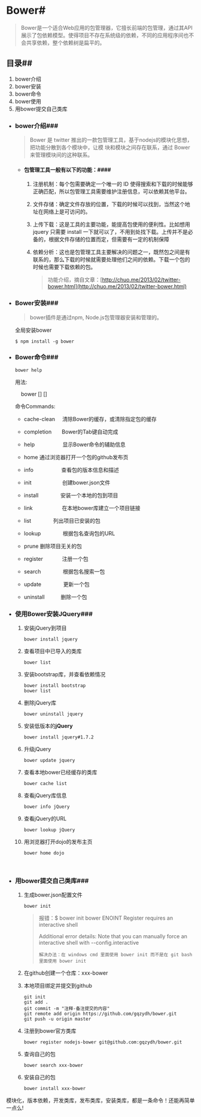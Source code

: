 # Bower#

> Bower是一个适合Web应用的包管理器，它擅长前端的包管理，通过其API展示了包依赖模型。使得项目不存在系统级的依赖，不同的应用程序间也不会共享依赖，整个依赖树是扁平的。



## 目录##

1. bower介绍
2. bower安装
3. bower命令
4. bower使用
5. 用bower提交自己类库

- ### bower介绍###

  > Bower 是 twitter 推出的一款包管理工具，基于nodejs的模块化思想，把功能分散到各个模块中，让模 块和模块之间存在联系，通过 Bower 来管理模块间的这种联系。

  - #### 包管理工具一般有以下的功能：####

    1. 注册机制：每个包需要确定一个唯一的 ID 使得搜索和下载的时候能够正确匹配，所以包管理工具需要维护注册信息，可以依赖其他平台。

    2. 文件存储：确定文件存放的位置，下载的时候可以找到，当然这个地址在网络上是可访问的。

    3. 上传下载：这是工具的主要功能，能提高包使用的便利性。比如想用 jquery 只需要 install 一下就可以了，不用到处找下载。上传并不是必备的，根据文件存储的位置而定，但需要有一定的机制保障

    4. 依赖分析：这也是包管理工具主要解决的问题之一，既然包之间是有联系的，那么下载的时候就需要处理他们之间的依赖。下载一个包的时候也需要下载依赖的包。

       > 功能介绍，摘自文章：[http://chuo.me/2013/02/twitter-bower.html](http://chuo.me/2013/02/twitter-bower.html)

- ### Bower安装###

  > bower插件是通过npm, Node.js包管理器安装和管理的。

  全局安装bower

  ```npm
  $ npm install -g bower
  ```

- ### Bower命令###

  `bower help `

  用法:

      bower <command> [<args>] [<options>]

  命令Commands:

  - cache-clean     清除Bower的缓存，或清除指定包的缓存
  - completion       Bower的Tab键自动完成
  - help                   显示Bower命令的辅助信息
  - home                 通过浏览器打开一个包的github发布页
  - info                     查看包的版本信息和描述
  - init                      创建bower.json文件
  - install                 安装一个本地的包到项目
  - link                     在本地bower库建立一个项目链接
  - list                      列出项目已安装的包
  - lookup               根据包名查询包的URL
  - prune                 删除项目无关的包
  - register              注册一个包
  - search                根据包名搜索一包
  - update                更新一个包

  - uninstall              删除一个包

- ### 使用Bower安装JQuery###

  1. 安装jQuery到项目

     ```bower
     bower install jquery
     ```

  2. 查看项目中已导入的类库

     ```bower
     bower list
     ```

  3. 安装bootstrap库，并查看依赖情况

     ```bower
     bower install bootstrap
     bower list
     ```

  4. 删除jQuery库

     ```bower
     bower uninstall jquery
     ```

  5. 安装低版本的**jQuery**

     ```bower
     bower install jquery#1.7.2
     ```

  6. 升级jQuery

     ```bower
     bower update jquery
     ```

  7. 查看本地bower已经缓存的类库

     ```bower
     bower cache list
     ```

  8. 查看jQuery库信息

     ```bower
     bower info jQuery
     ```

  9. 查看jQuery的URL

     ```bower
     bower lookup jQuery
     ```

  10. 用浏览器打开dojo的发布主页

      ```bower
      bower home dojo
      ```

      ​

- ### 用bower提交自己类库###

  1. 生成bower.json配置文件

     ```bower
     bower init
     ```

     > 报错：$ bower init
     > bower ENOINT        Register requires an interactive shell
     >
     > Additional error details:
     > Note that you can manually force an interactive shell with --config.interactive
     >
     > ``解决办法：在 windows cmd 里面使用 bower init 而不是在 git bash 里面使用 bower init``

  2. 在github创建一个仓库：xxx-bower

  3. 本地项目绑定并提交到github

     ```git
     git init
     git add .
     git commit -m "注释-备注提交的内容"
     git remote add origin https://github.com/gqzydh/bower.git
     git push -u origin master
     ```

  4. 注册到bower官方类库

     ```bower
     bower register nodejs-bower git@github.com:gqzydh/bower.git
     ```

  5. 查询自己的包

     ```bower
     bower search xxx-bower
     ```

  6. 安装自己的包

     ```bower
     bower install xxx-bower
     ```

模块化，版本依赖，开发类库，发布类库，安装类库，都是一条命令！还能再简单一点么!

